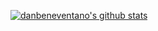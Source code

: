 [![danbeneventano's github stats](https://github-readme-stats.vercel.app/api?username=danbeneventano&show_icons=true)](https://github.com/anuraghazra/github-readme-stats)
